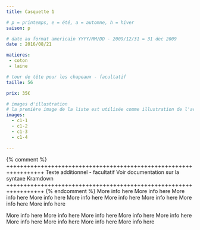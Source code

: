 ```yaml
---
title: Casquette 1

# p = printemps, e = été, a = automne, h = hiver
saison: p

# date au format americain YYYY/MM/DD - 2009/12/31 = 31 dec 2009
date : 2016/08/21

matieres:
 - coton
 - laine

# tour de tête pour les chapeaux - facultatif
taille: 56

prix: 35€

# images d'illustration
# la première image de la liste est utilisée comme illustration de l'article dans les pages de listing.
images:
  - c1-1
  - c1-2
  - c1-3
  - c1-4

---
```

{% comment %} +++++++++++++++++++++++++++++++++++++++++++++++++++++++++++++++++
              Texte additionnel - facultatif
              Voir documentation sur la syntaxe Kramdown
+++++++++++++++++++++++++++++++++++++++++++++++++++++++++++++++++ {% endcomment %}
More info here More info here More info here More info here More info here More info here More info here More info here More info here

More info here More info here More info here More info here More info here More info here More info here More info here More info here
